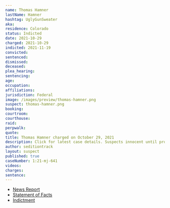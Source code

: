 ```yaml
---
name: Thomas Hamner
lastName: Hamner
hashtag: UglyGunSweater
aka:
residence: Colorado
status: Indicted
date: 2021-10-29
charged: 2021-10-29
indicted: 2021-11-19
convicted:
sentenced:
dismissed:
deceased:
plea_hearing:
sentencing:
age:
occupation:
affiliations:
jurisdiction: Federal
image: /images/preview/thomas-hamner.png
suspect: thomas-hamner.png
booking:
courtroom:
courthouse:
raid:
perpwalk:
quote:
title: Thomas Hamner charged on October 29, 2021
description: Click for latest case details. Suspects innocent until proven guilty.
author: seditiontrack
layout: suspect
published: true
caseNumber: 1:21-mj-641
videos:
charges:
sentence:
---
```

- [News Report](https://www.thedenverchannel.com/news/local-news/colorado-man-charged-accused-of-fighting-with-police-at-jan-6-riot)
- [Statement of Facts](https://www.justice.gov/usao-dc/case-multi-defendant/file/1448036/download)
- [Indictment](https://extremism.gwu.edu/sites/g/files/zaxdzs2191/f/Thomas%20Patrick%20Hamner%20Indictment.pdf)
